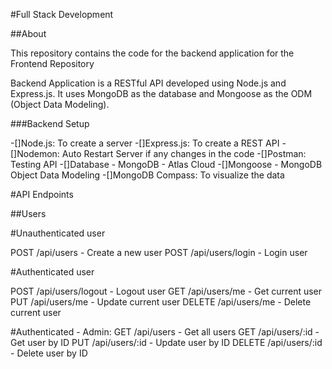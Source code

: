#Full Stack Development 

##About

This repository contains the code for the backend application for the Frontend Repository

Backend Application is a RESTful API developed using Node.js and Express.js. It uses MongoDB as the database and Mongoose as the ODM (Object Data Modeling).

###Backend Setup

-[]Node.js: To create a server
-[]Express.js: To create a REST API
-[]Nodemon: Auto Restart Server if any changes in the code
-[]Postman: Testing API
-[]Database - MongoDB - Atlas Cloud
-[]Mongoose - MongoDB Object Data Modeling
-[]MongoDB Compass: To visualize the data


#API Endpoints

##Users

#Unauthenticated user

POST /api/users - Create a new user
POST /api/users/login - Login user

#Authenticated user

POST /api/users/logout - Logout user
GET /api/users/me - Get current user
PUT /api/users/me - Update current user
DELETE /api/users/me - Delete current user

#Authenticated - Admin:
GET /api/users - Get all users
GET /api/users/:id - Get user by ID
PUT /api/users/:id - Update user by ID
DELETE /api/users/:id - Delete user by ID


